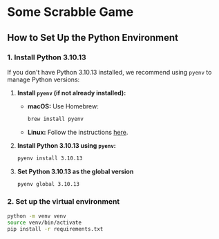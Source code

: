 # Some Scrabble Game

## How to Set Up the Python Environment

### 1. Install Python 3.10.13

If you don't have Python 3.10.13 installed, we recommend using `pyenv` to manage Python versions:

1. **Install `pyenv` (if not already installed):**
    - **macOS:** Use Homebrew:
        
        ```bash
        brew install pyenv
        ```
        
    - **Linux:** Follow the instructions [here](https://github.com/pyenv/pyenv-installer).
2. **Install Python 3.10.13 using `pyenv`:**
    
    ```bash
    pyenv install 3.10.13
    ```
    
3. **Set Python 3.10.13 as the global version**
    
    ```bash
    pyenv global 3.10.13
    ```
    

### 2. Set up the virtual environment

```bash
python -m venv venv
source venv/bin/activate
pip install -r requirements.txt
```